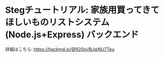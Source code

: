 # Stegチュートリアル: 家族用買ってきてほしいものリストシステム(Node.js+Express) バックエンド

詳細はこちら: https://hackmd.io/@920oj/BJwNU7Teu